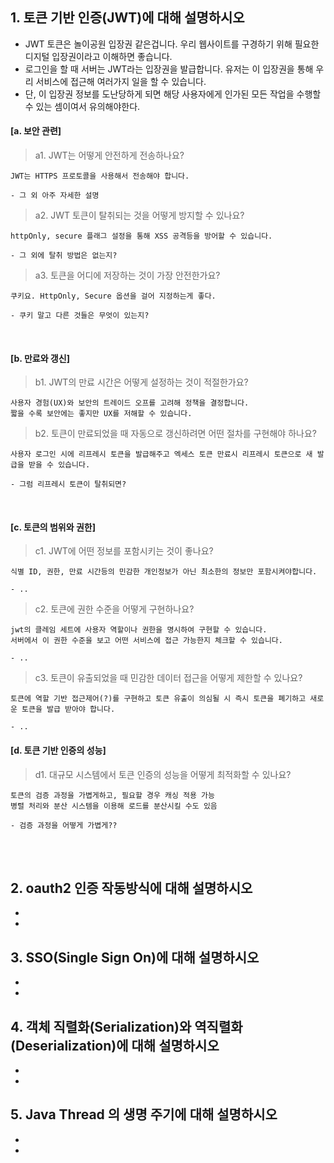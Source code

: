 ## 1. 토큰 기반 인증(JWT)에 대해 설명하시오
- JWT 토큰은 놀이공원 입장권 같은겁니다. 우리 웹사이트를 구경하기 위해 필요한 디지털 입장권이라고 이해하면 좋습니다.
- 로그인을 할 때 서버는 JWT라는 입장권을 발급합니다. 유저는 이 입장권을 통해 우리 서비스에 접근해 여러가지 일을 할 수 있습니다.
- 단, 이 입장권 정보를 도난당하게 되면 해당 사용자에게 인가된 모든 작업을 수행할 수 있는 셈이여서 유의해야한다.


#### [a. 보안 관련]
> a1. JWT는 어떻게 안전하게 전송하나요?
```
JWT는 HTTPS 프로토콜을 사용해서 전송해야 합니다.

- 그 외 아주 자세한 설명
```


> a2. JWT 토큰이 탈취되는 것을 어떻게 방지할 수 있나요?
```
httpOnly, secure 플래그 설정을 통해 XSS 공격등을 방어할 수 있습니다.

- 그 외에 탈취 방법은 없는지?
```


> a3. 토큰을 어디에 저장하는 것이 가장 안전한가요?
```
쿠키요. HttpOnly, Secure 옵션을 걸어 지정하는게 좋다.

- 쿠키 말고 다른 것들은 무엇이 있는지?
```

<br>

#### [b. 만료와 갱신]

> b1. JWT의 만료 시간은 어떻게 설정하는 것이 적절한가요?
```
사용자 경험(UX)와 보안의 트레이드 오프를 고려해 정책을 결정합니다.
짧을 수록 보안에는 좋지만 UX를 저해할 수 있습니다.
```

> b2. 토큰이 만료되었을 때 자동으로 갱신하려면 어떤 절차를 구현해야 하나요?
```
사용자 로그인 시에 리프레시 토큰을 발급해주고 엑세스 토큰 만료시 리프레시 토큰으로 새 발급을 받을 수 있습니다.

- 그럼 리프레시 토큰이 탈취되면?
```


<br>

#### [c. 토큰의 범위와 권한]


> c1. JWT에 어떤 정보를 포함시키는 것이 좋나요?
```
식별 ID, 권한, 만료 시간등의 민감한 개인정보가 아닌 최소한의 정보만 포함시켜야합니다.

- ..
```


> c2. 토큰에 권한 수준을 어떻게 구현하나요?
```
jwt의 클레임 세트에 사용자 역할이나 권한을 명시하여 구현할 수 있습니다.
서버에서 이 권한 수준을 보고 어떤 서비스에 접근 가능한지 체크할 수 있습니다.

- ..
```

> c3. 토큰이 유출되었을 때 민감한 데이터 접근을 어떻게 제한할 수 있나요?
```
토큰에 역할 기반 접근제어(?)를 구현하고 토큰 유출이 의심될 시 즉시 토큰을 폐기하고 새로운 토큰을 발급 받아야 합니다.

- ..
```


#### [d. 토큰 기반 인증의 성능]


> d1. 대규모 시스템에서 토큰 인증의 성능을 어떻게 최적화할 수 있나요?
```
토큰의 검증 과정을 가볍게하고, 필요할 경우 캐싱 적용 가능
병렬 처리와 분산 시스템을 이용해 로드를 분산시킬 수도 있음

- 검증 과정을 어떻게 가볍게??
```




<br><br>

## 2. oauth2 인증 작동방식에 대해 설명하시오
- 
- 

## 3. SSO(Single Sign On)에 대해 설명하시오
- 
- 

## 4. 객체 직렬화(Serialization)와 역직렬화(Deserialization)에 대해 설명하시오
- 
- 

## 5. Java Thread 의 생명 주기에 대해 설명하시오
- 
- 
